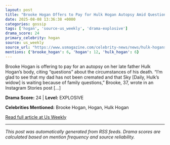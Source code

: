 ```yaml
---
layout: post
title: "Brooke Hogan Offers to Pay for Hulk Hogan Autopsy Amid Questions About Death"
date: 2025-08-08 13:36:38 +0000
categories: gossip
tags: ['hogan', 'source-us_weekly', 'drama-explosive']
drama_score: 24
primary_celebrity: hogan
source: us_weekly
source_url: "https://www.usmagazine.com/celebrity-news/news/hulk-hogans-death-brooke-hogan-wants-autopsy-amid-uncertainty/"
mentions: {'brooke_hogan': 6, 'hogan': 12, 'hulk_hogan': 6}
---
```


Brooke Hogan is offering to pay for an autopsy on her late father Hulk Hogan’s body, citing “questions” about the circumstances of his death. “I’m glad to see that my dad has not been cremated and that Sky [Daily, Hulk’s widow] is waiting because of family questions,” Brooke, 37, wrote in an Instagram Stories post […]

**Drama Score:** 24 | **Level:** EXPLOSIVE

**Celebrities Mentioned:** Brooke Hogan, Hogan, Hulk Hogan

[Read full article at Us Weekly](https://www.usmagazine.com/celebrity-news/news/hulk-hogans-death-brooke-hogan-wants-autopsy-amid-uncertainty/)

---
*This post was automatically generated from RSS feeds. Drama scores are calculated based on mention frequency and source reliability.*
